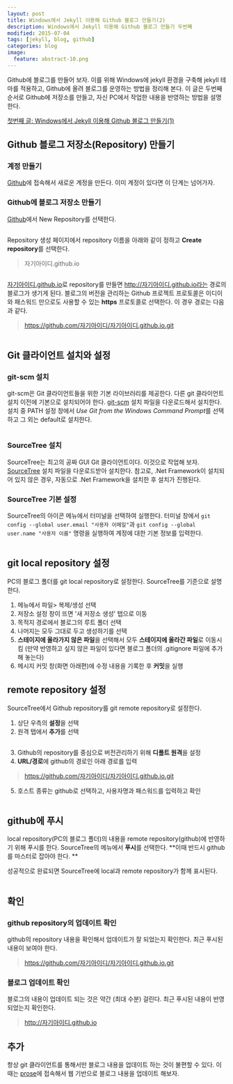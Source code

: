 ```yaml
---
layout: post
title: Windows에서 Jekyll 이용해 Github 블로그 만들기(2)
description: Windows에서 Jekyll 이용해 Github 블로그 만들기 두번째 
modified: 2015-07-04
tags: [jekyll, blog, github]
categories: blog
image:
  feature: abstract-10.png
---
```

Github에 블로그를 만들어 보자. 이를 위해 Windows에 jekyll 환경을 구축해 jekyll 테마를 적용하고, Github에 올려 블로그를 운영하는 방법을 정리해 본다. 이 글은 두번째 순서로 Github에 저장소를 만들고, 자신 PC에서 작업한 내용을 반영하는 방법을 설명한다. 

[첫번째 글: Windows에서 Jekyll 이용해 Github 블로그 만들기(1)](http://dakoo.github.io/blog/how-to-use-jekyll-on-github-1/)

## Github 블로그 저장소(Repository) 만들기

### 계정 만들기 
[Github](www.github.com)에 접속해서 새로운 계정을 만든다. 이미 계정이 있다면 이 단계는 넘어가자.

### Github에 블로그 저장소 만들기 
[Github](www.github.com)에서 New Repository를 선택한다. 

<figure>
	<img src="/images/github_new_repository.PNG" alt="">
</figure>

Repository 생성 페이지에서 repository 이름을 아래와 같이 정하고 **Create repository**를 선택한다. 
 
>자기아이디.github.io 

<figure>
	<img src="/images/github_new_repository2.jpg" alt="">
</figure>

<u>자기아이디.github.io</u>로 repository를 만들면 http://자기아이디.github.io라는 경로의 블로그가 생기게 된다. 블로그의 버전을 관리하는 Github 프로젝트 프로토콜은 이디이와 패스워드 만으로도 사용할 수 있는 **https** 프로토콜로 선택한다. 이 경우 경로는 다음과 같다. 

>https://github.com/자기아이디/자기아이디.github.io.git
    
<figure>
	<img src="/images/github_new_repository3.PNG" alt="">
</figure>


## Git 클라이언트 설치와 설정

### git-scm 설치

git-scm은 Git 클라이언트들을 위한 기본 라이브러리를 제공한다. 다른 git 클라이언트 설치 이전에 기본으로 설치되어야 한다. [git-scm](https://git-scm.com/downloads) 설치 파일을 다운로드해서 설치한다. 설치 중 PATH 설정 창에서 *Use Git from the Windows Command Prompt*를 선택하고 그 외는 default로 설치한다. 

<figure>
	<img src="/images/git-scm.PNG" alt="">
</figure>


### SourceTree 설치

SourceTree는 최고의 공짜 GUI Git 클라이언트이다. 이것으로 작업해 보자. 
[SourceTree](https://www.sourcetreeapp.com/download/) 설치 파일을 다운로드받아 설치한다. 참고로, .Net Framework이 설치되어 있지 않은 경우, 자동으로 .Net Framework을 설치한 후 설치가 진행된다. 

### SourceTree 기본 설정

SourceTree의 아이콘 메뉴에서 터미널을 선택하여 실행한다. 터미널 창에서 `git config --global user.email "사용자 이메일"`과 `git config --global user.name "사용자 이름"` 명령을 실행하여  계정에 대한 기본 정보를 입력한다. 

<figure>
	<img src="/images/sourcetree-account.PNG" alt="">
</figure>

## git local repository 설정

PC의 블로그 폴더를 git local repository로 설정한다. SourceTree를 기준으로 설명한다. 

1. 메뉴에서 파일> 복제/생성 선택  
2. 저장소 설정 창이 뜨면 '새 저장소 생성' 탭으로 이동
3. 목적지 경로에서 블로그의 루트 폴더 선택
4. 나머지는 모두 그대로 두고 생성하기를 선택
5. **스테이지에 올라가지 않은 파일**을 선택해서 모두 **스테이지에 올라간 파일**로 이동시킴 (만약 반영하고 싶지 않은 파일이 있다면 블로그 폴더의 .gitignore 파일에 추가해 놓는다)
6. 메시지 커밋 창(화면 아래편)에 수정 내용을 기록한 후 **커밋**을 실행
 
## remote repository 설정

SourceTree에서 Github repository를 git remote repository로 설정한다.

1. 상단 우측의 **설정**을 선택 
2. 원격 탭에서 **추가**를 선택

<figure>
	<img src="/images/sourcetree-remoterepository.PNG" alt="">
</figure>

3. Github의 repository를 중심으로 버전관리하기 위해 **디폴트 원격**을 설정
4. **URL/경로**에 github의 경로인 아래 경로를 입력

>https://github.com/자기아이디/자기아이디.github.io.git

5. 호스트 종류는 github로 선택하고, 사용자명과 패스워드를 입력하고 확인

<figure>
	<img src="/images/sourcetree-remoterepository2.PNG" alt="">
</figure>

## github에 푸시
local repository(PC의 블로그 폴더)의 내용을 remote repository(github)에 반영하기 위해 푸시를 한다. SourceTree의 메뉴에서 **푸시**를 선택한다. **이때 반드시 github를 마스터로 잡아야 한다. **

성공적으로 완료되면 SourceTree에 local과 remote repository가 함께 표시된다. 

<figure>
	<img src="/images/sourcetree-remoterepository3.PNG" alt="">
</figure>

## 확인

### github repository의 업데이트 확인
github의 repository 내용을 확인해서 업데이트가 잘 되었는지 확인한다. 최근 푸시된 내용이 보여야 한다. 

>https://github.com/자기아이디/자기아이디.github.io.git

### 블로그 업데이트 확인
블로그의 내용이 업데이트 되는 것은 약간 (최대 수분) 걸린다. 최근 푸시된 내용이 반영되었는지 확인한다. 

>http://자기아이디.github.io

## 추가
항상 git 클라이언트를 통해서만 블로그 내용을 업데이트 하는 것이 불편할 수 있다. 이때는 [prose](http://prose.io)에 접속해서 웹 기반으로 블로그 내용을 업데이트 해보자.

